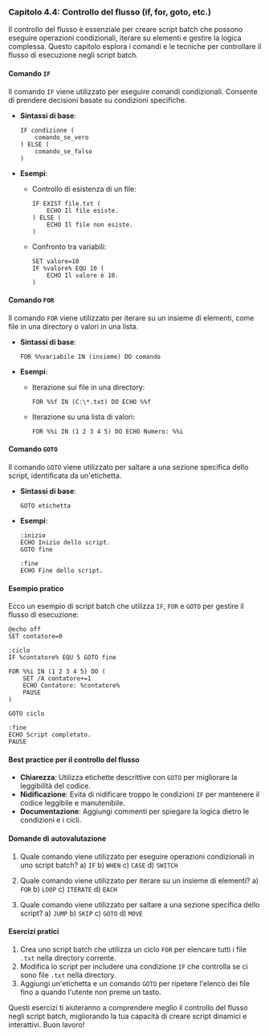 ### Capitolo 4.4: Controllo del flusso (if, for, goto, etc.)

Il controllo del flusso è essenziale per creare script batch che possono eseguire operazioni condizionali, iterare su elementi e gestire la logica complessa. Questo capitolo esplora i comandi e le tecniche per controllare il flusso di esecuzione negli script batch.

#### Comando `IF`

Il comando `IF` viene utilizzato per eseguire comandi condizionali. Consente di prendere decisioni basate su condizioni specifiche.

- **Sintassi di base**:
  ```batch
  IF condizione (
      comando_se_vero
  ) ELSE (
      comando_se_falso
  )
  ```

- **Esempi**:
  - Controllo di esistenza di un file:
    ```batch
    IF EXIST file.txt (
        ECHO Il file esiste.
    ) ELSE (
        ECHO Il file non esiste.
    )
    ```

  - Confronto tra variabili:
    ```batch
    SET valore=10
    IF %valore% EQU 10 (
        ECHO Il valore è 10.
    )
    ```

#### Comando `FOR`

Il comando `FOR` viene utilizzato per iterare su un insieme di elementi, come file in una directory o valori in una lista.

- **Sintassi di base**:
  ```batch
  FOR %%variabile IN (insieme) DO comando
  ```

- **Esempi**:
  - Iterazione sui file in una directory:
    ```batch
    FOR %%f IN (C:\*.txt) DO ECHO %%f
    ```

  - Iterazione su una lista di valori:
    ```batch
    FOR %%i IN (1 2 3 4 5) DO ECHO Numero: %%i
    ```

#### Comando `GOTO`

Il comando `GOTO` viene utilizzato per saltare a una sezione specifica dello script, identificata da un'etichetta.

- **Sintassi di base**:
  ```batch
  GOTO etichetta
  ```

- **Esempi**:
  ```batch
  :inizio
  ECHO Inizio dello script.
  GOTO fine

  :fine
  ECHO Fine dello script.
  ```

#### Esempio pratico

Ecco un esempio di script batch che utilizza `IF`, `FOR` e `GOTO` per gestire il flusso di esecuzione:

```batch
@echo off
SET contatore=0

:ciclo
IF %contatore% EQU 5 GOTO fine

FOR %%i IN (1 2 3 4 5) DO (
    SET /A contatore+=1
    ECHO Contatore: %contatore%
    PAUSE
)

GOTO ciclo

:fine
ECHO Script completato.
PAUSE
```

#### Best practice per il controllo del flusso

- **Chiarezza**: Utilizza etichette descrittive con `GOTO` per migliorare la leggibilità del codice.
- **Nidificazione**: Evita di nidificare troppo le condizioni `IF` per mantenere il codice leggibile e manutenibile.
- **Documentazione**: Aggiungi commenti per spiegare la logica dietro le condizioni e i cicli.

#### Domande di autovalutazione

1. Quale comando viene utilizzato per eseguire operazioni condizionali in uno script batch?
   a) `IF`
   b) `WHEN`
   c) `CASE`
   d) `SWITCH`

2. Quale comando viene utilizzato per iterare su un insieme di elementi?
   a) `FOR`
   b) `LOOP`
   c) `ITERATE`
   d) `EACH`

3. Quale comando viene utilizzato per saltare a una sezione specifica dello script?
   a) `JUMP`
   b) `SKIP`
   c) `GOTO`
   d) `MOVE`

#### Esercizi pratici

1. Crea uno script batch che utilizza un ciclo `FOR` per elencare tutti i file `.txt` nella directory corrente.
2. Modifica lo script per includere una condizione `IF` che controlla se ci sono file `.txt` nella directory.
3. Aggiungi un'etichetta e un comando `GOTO` per ripetere l'elenco dei file fino a quando l'utente non preme un tasto.

Questi esercizi ti aiuteranno a comprendere meglio il controllo del flusso negli script batch, migliorando la tua capacità di creare script dinamici e interattivi. Buon lavoro!
